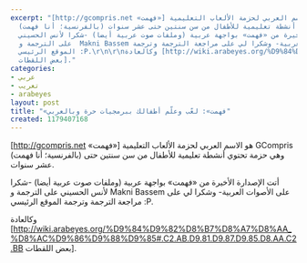 ```yaml
---
excerpt: "[http://gcompris.net «فهمت»] هو الاسم العربي لحزمة الألعاب التعليمية GCompris
  (بالفرنسية؛ أنا فهمت) وهي حزمة تحتوي أنشطة تعليمية للأطفال من سن سنتين حتى عشر سنوات.\r\n\r\nأتت
  الإصدارة الأخيرة من «فهمت» بواجهة عربية (وملفات صوت عربية أيضا) -شكرا لأنس الحسيني
  على الترجمة و  Makni Bassem على الأصوات العربية- وشكرا لي على مراجعة الترجمة وترجمة
  الموقع الرئيسي :P.\r\n\r\nوكالعادة [http://wiki.arabeyes.org/%D9%84%D9%82%D8%B7%D8%A7%D8%AA_%D8%AC%D9%86%D9%88%D9%85#.C2.AB.D9.81.D9.87.D9.85.D8.AA.C2.BB
  بعض اللقطات]."
categories:
- عربي
- تعريب
- arabeyes
layout: post
title: "«فهمت»: لعّب وعلّم أطفالك ببرمجيات حرة وبالعربي"
created: 1179407168
---
```

[http://gcompris.net «فهمت»] هو الاسم العربي لحزمة الألعاب التعليمية GCompris (بالفرنسية؛ أنا فهمت) وهي حزمة تحتوي أنشطة تعليمية للأطفال من سن سنتين حتى عشر سنوات.

أتت الإصدارة الأخيرة من «فهمت» بواجهة عربية (وملفات صوت عربية أيضا) -شكرا لأنس الحسيني على الترجمة و  Makni Bassem على الأصوات العربية- وشكرا لي على مراجعة الترجمة وترجمة الموقع الرئيسي :P.

وكالعادة [http://wiki.arabeyes.org/%D9%84%D9%82%D8%B7%D8%A7%D8%AA_%D8%AC%D9%86%D9%88%D9%85#.C2.AB.D9.81.D9.87.D9.85.D8.AA.C2.BB بعض اللقطات].
